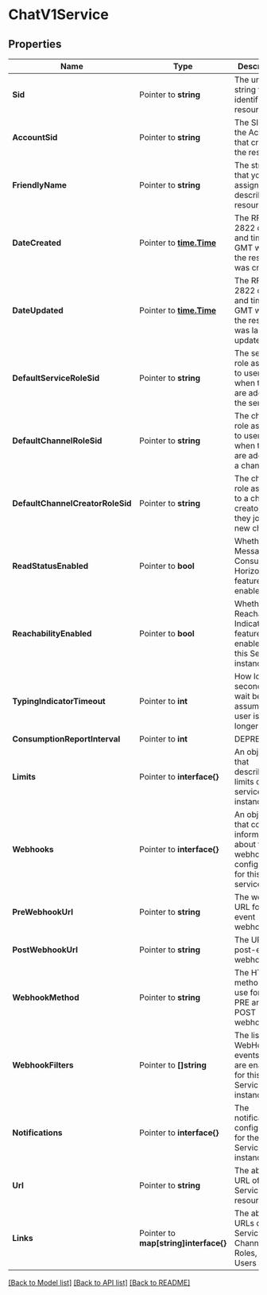 # ChatV1Service

## Properties

Name | Type | Description | Notes
------------ | ------------- | ------------- | -------------
**Sid** | Pointer to **string** | The unique string that identifies the resource |
**AccountSid** | Pointer to **string** | The SID of the Account that created the resource |
**FriendlyName** | Pointer to **string** | The string that you assigned to describe the resource |
**DateCreated** | Pointer to [**time.Time**](time.Time.md) | The RFC 2822 date and time in GMT when the resource was created |
**DateUpdated** | Pointer to [**time.Time**](time.Time.md) | The RFC 2822 date and time in GMT when the resource was last updated |
**DefaultServiceRoleSid** | Pointer to **string** | The service role assigned to users when they are added to the service |
**DefaultChannelRoleSid** | Pointer to **string** | The channel role assigned to users when they are added to a channel |
**DefaultChannelCreatorRoleSid** | Pointer to **string** | The channel role assigned to a channel creator when they join a new channel |
**ReadStatusEnabled** | Pointer to **bool** | Whether the Message Consumption Horizon feature is enabled |
**ReachabilityEnabled** | Pointer to **bool** | Whether the Reachability Indicator feature is enabled for this Service instance |
**TypingIndicatorTimeout** | Pointer to **int** | How long in seconds to wait before assuming the user is no longer typing |
**ConsumptionReportInterval** | Pointer to **int** | DEPRECATED |
**Limits** | Pointer to **interface{}** | An object that describes the limits of the service instance |
**Webhooks** | Pointer to **interface{}** | An object that contains information about the webhooks configured for this service |
**PreWebhookUrl** | Pointer to **string** | The webhook URL for pre-event webhooks |
**PostWebhookUrl** | Pointer to **string** | The URL for post-event webhooks |
**WebhookMethod** | Pointer to **string** | The HTTP method  to use for both PRE and POST webhooks |
**WebhookFilters** | Pointer to **[]string** | The list of WebHook events that are enabled for this Service instance |
**Notifications** | Pointer to **interface{}** | The notification configuration for the Service instance |
**Url** | Pointer to **string** | The absolute URL of the Service resource |
**Links** | Pointer to **map[string]interface{}** | The absolute URLs of the Service's Channels, Roles, and Users |

[[Back to Model list]](../README.md#documentation-for-models) [[Back to API list]](../README.md#documentation-for-api-endpoints) [[Back to README]](../README.md)


